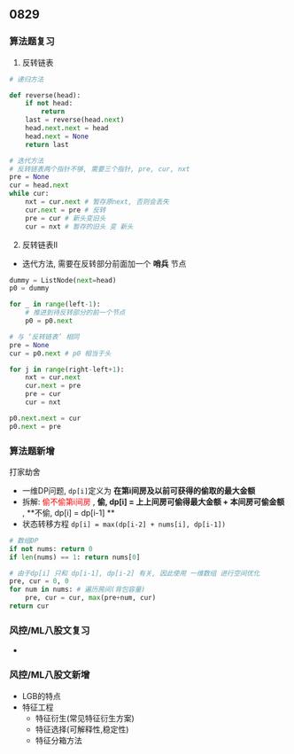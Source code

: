 ## 0829 
### 算法题复习
1. 反转链表 
```python  
# 递归方法    

def reverse(head):
    if not head:
        return   
    last = reverse(head.next) 
    head.next.next = head 
    head.next = None 
    return last 

# 迭代方法 
# 反转链表两个指针不够, 需要三个指针, pre, cur, nxt  
pre = None 
cur = head.next 
while cur:  
    nxt = cur.next # 暂存原next, 否则会丢失  
    cur.next = pre # 反转 
    pre = cur # 新头变旧头 
    cur = nxt # 暂存的旧头 变 新头 
```   
2. 反转链表II   
- 迭代方法, 需要在反转部分前面加一个 **哨兵** 节点 
```python 
dummy = ListNode(next=head)
p0 = dummy   

for _ in range(left-1): 
    # 推进到待反转部分的前一个节点 
    p0 = p0.next 

# 与 ‘反转链表’ 相同 
pre = None 
cur = p0.next # p0 相当于头 

for j in range(right-left+1): 
    nxt = cur.next 
    cur.next = pre 
    pre = cur 
    cur = nxt 

p0.next.next = cur 
p0.next = pre 

```   

### 算法题新增 
打家劫舍 
- 一维DP问题, `dp[i]`定义为 **在第i间房及以前可获得的偷取的最大金额**
- 拆解: <font color="red"> 偷不偷第i间房 </font>, **偷, dp[i] = 上上间房可偷得最大金额 + 本间房可偷金额** , **不偷, dp[i] = dp[i-1] **  
- 状态转移方程 ` dp[i] = max(dp[i-2] + nums[i], dp[i-1]) `    

```python  
# 数组DP  
if not nums: return 0 
if len(nums) == 1: return nums[0] 

# 由于dp[i] 只和 dp[i-1], dp[i-2] 有关, 因此使用 一维数组 进行空间优化 
pre, cur = 0, 0 
for num in nums: # 遍历房间(背包容量) 
    pre, cur = cur, max(pre+num, cur) 
return cur  

```  



### 风控/ML八股文复习  
- 

### 风控/ML八股文新增 
- LGB的特点 
- 特征工程
    - 特征衍生(常见特征衍生方案)
    - 特征选择(可解释性,稳定性) 
    - 特征分箱方法 